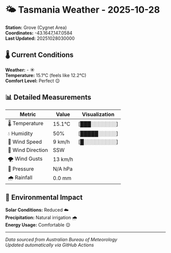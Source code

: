 # 🌤️ Tasmania Weather - 2025-10-28

**Station:** Grove (Cygnet Area)  
**Coordinates:** -43.1647,147.0584  
**Last Updated:** 20251028030000

## 🌡️ Current Conditions

**Weather:** - ☀️  
**Temperature:** 15.1°C (feels like 12.2°C)  
**Comfort Level:** Perfect 😌

## 📊 Detailed Measurements

| Metric | Value | Visualization |
|--------|-------|---------------|
| 🌡️ Temperature | 15.1°C | [███░░░░░░░] |
| 💧 Humidity | 50% | [█████░░░░░] |
| 💨 Wind Speed | 9 km/h | [█░░░░░░░░░] |
| 🧭 Wind Direction | SSW | |
| 🌪️ Wind Gusts | 13 km/h | |
| 🔽 Pressure | N/A hPa | |
| 🌧️ Rainfall | 0.0 mm | |

## 🌱 Environmental Impact

**Solar Conditions:** Reduced ☁️  
**Precipitation:** Natural irrigation 🌧️  
**Energy Usage:** Comfortable 😌

---
*Data sourced from Australian Bureau of Meteorology*  
*Updated automatically via GitHub Actions*
